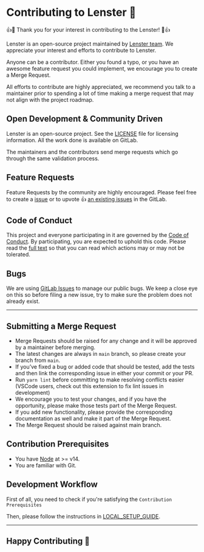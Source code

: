 # Contributing to Lenster 🌸

👍🎉 Thank you for your interest in contributing to the Lenster! 🎉👍

Lenster is an open-source project maintained by [Lenster team](https://github.com/lensterxyz). We appreciate your interest and efforts to contribute to Lenster.

Anyone can be a contributor. Either you found a typo, or you have an awesome feature request you could implement, we encourage you to create a Merge Request.

All efforts to contribute are highly appreciated, we recommend you talk to a maintainer prior to spending a lot of time making a merge request that may not align with the project roadmap.

## Open Development & Community Driven

Lenster is an open-source project. See the [LICENSE](https://gitlab.com/lenster/lenster/-/blob/main/LICENSE) file for licensing information. All the work done is available on GitLab.

The maintainers and the contributors send merge requests which go through the same validation process.

## Feature Requests

Feature Requests by the community are highly encouraged. Please feel free to create a [issue](https://gitlab.com/lenster/lenster/-/issues/new) or to upvote 👍 [an existing issues](https://gitlab.com/lenster/lenster/-/issues) in the GitLab.

## Code of Conduct

This project and everyone participating in it are governed by the [Code of Conduct](https://gitlab.com/lenster/lenster/-/blob/main/CODE_OF_CONDUCT.md). By participating, you are expected to uphold this code. Please read the [full text](https://gitlab.com/lenster/lenster/-/blob/main/CODE_OF_CONDUCT.md) so that you can read which actions may or may not be tolerated.

## Bugs

We are using [GitLab Issues](https://gitlab.com/lenster/lenster/-/issues) to manage our public bugs. We keep a close eye on this so before filing a new issue, try to make sure the problem does not already exist.

---

## Submitting a Merge Request

- Merge Requests should be raised for any change and it will be approved by a maintainer before merging.
- The latest changes are always in `main` branch, so please create your branch from `main`.
- If you’ve fixed a bug or added code that should be tested, add the tests and then link the corresponding issue in either your commit or your PR.
- Run `yarn lint` before committing to make resolving conflicts easier (VSCode users, check out this extension to fix lint issues in development)
- We encourage you to test your changes, and if you have the opportunity, please make those tests part of the Merge Request.
- If you add new functionality, please provide the corresponding documentation as well and make it part of the Merge Request.
- The Merge Request should be raised against main branch.

## Contribution Prerequisites

- You have [Node](https://nodejs.org/en/) at >= v14.
- You are familiar with Git.

## Development Workflow

First of all, you need to check if you're satisfying the `Contribution Prerequisites`

Then, please follow the instructions in [LOCAL_SETUP_GUIDE](docs/setup.md).

---

## Happy Contributing 🥳
